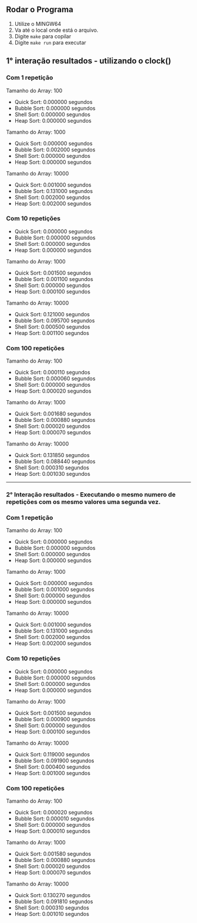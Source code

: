 ## Rodar o Programa

1. Utilize o MINGW64
2. Va até o local onde está o arquivo.
3. Digite `make` para copilar
4. Digite `make run` para executar

## 1° interação resultados - utilizando o clock()

### Com 1 repetição
Tamanho do Array: 100

- Quick Sort: 0.000000 segundos
- Bubble Sort: 0.000000 segundos
- Shell Sort: 0.000000 segundos
- Heap Sort: 0.000000 segundos

Tamanho do Array: 1000

- Quick Sort: 0.000000 segundos
- Bubble Sort: 0.002000 segundos
- Shell Sort: 0.000000 segundos
- Heap Sort: 0.000000 segundos

Tamanho do Array: 10000

- Quick Sort: 0.001000 segundos
- Bubble Sort: 0.131000 segundos
- Shell Sort: 0.002000 segundos
- Heap Sort: 0.002000 segundos

### Com 10 repetições
- Quick Sort: 0.000000 segundos
- Bubble Sort: 0.000000 segundos
- Shell Sort: 0.000000 segundos
- Heap Sort: 0.000000 segundos

Tamanho do Array: 1000
- Quick Sort: 0.001500 segundos
- Bubble Sort: 0.001100 segundos
- Shell Sort: 0.000000 segundos
- Heap Sort: 0.000100 segundos

Tamanho do Array: 10000
- Quick Sort: 0.121000 segundos
- Bubble Sort: 0.095700 segundos
- Shell Sort: 0.000500 segundos
- Heap Sort: 0.001100 segundos

### Com 100 repetições
Tamanho do Array: 100

- Quick Sort: 0.000110 segundos
- Bubble Sort: 0.000060 segundos
- Shell Sort: 0.000000 segundos
- Heap Sort: 0.000020 segundos

Tamanho do Array: 1000

- Quick Sort: 0.001680 segundos
- Bubble Sort: 0.000880 segundos
- Shell Sort: 0.000020 segundos
- Heap Sort: 0.000070 segundos

Tamanho do Array: 10000

- Quick Sort: 0.131850 segundos
- Bubble Sort: 0.088440 segundos
- Shell Sort: 0.000310 segundos
- Heap Sort: 0.001030 segundos

---

### 2° Interação resultados - Executando o mesmo numero de repetições com os mesmo valores uma segunda vez.


### Com 1 repetição
Tamanho do Array: 100

- Quick Sort: 0.000000 segundos
- Bubble Sort: 0.000000 segundos
- Shell Sort: 0.000000 segundos
- Heap Sort: 0.000000 segundos

Tamanho do Array: 1000

- Quick Sort: 0.000000 segundos
- Bubble Sort: 0.001000 segundos
- Shell Sort: 0.000000 segundos
- Heap Sort: 0.000000 segundos

Tamanho do Array: 10000

- Quick Sort: 0.001000 segundos
- Bubble Sort: 0.131000 segundos
- Shell Sort: 0.002000 segundos
- Heap Sort: 0.002000 segundos

### Com 10 repetições
- Quick Sort: 0.000000 segundos
- Bubble Sort: 0.000000 segundos
- Shell Sort: 0.000000 segundos
- Heap Sort: 0.000000 segundos

Tamanho do Array: 1000
- Quick Sort: 0.001500 segundos
- Bubble Sort: 0.000900 segundos
- Shell Sort: 0.000000 segundos
- Heap Sort: 0.000100 segundos

Tamanho do Array: 10000
- Quick Sort: 0.119000 segundos
- Bubble Sort: 0.091900 segundos
- Shell Sort: 0.000400 segundos
- Heap Sort: 0.001000 segundos

### Com 100 repetições
Tamanho do Array: 100

- Quick Sort: 0.000020 segundos
- Bubble Sort: 0.000010 segundos
- Shell Sort: 0.000000 segundos
- Heap Sort: 0.000010 segundos

Tamanho do Array: 1000

- Quick Sort: 0.001580 segundos
- Bubble Sort: 0.000880 segundos
- Shell Sort: 0.000020 segundos
- Heap Sort: 0.000070 segundos

Tamanho do Array: 10000

- Quick Sort: 0.130270 segundos
- Bubble Sort: 0.091810 segundos
- Shell Sort: 0.000310 segundos
- Heap Sort: 0.001010 segundos
